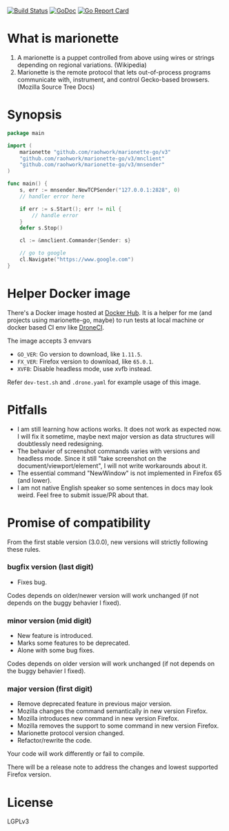[![Build Status](https://cloud.drone.io/api/badges/raohwork/marionette-go/status.svg)](https://cloud.drone.io/raohwork/marionette-go)
[![GoDoc](https://godoc.org/github.com/raohwork/marionette-go?status.svg)](https://godoc.org/github.com/raohwork/marionette-go)
[![Go Report Card](https://goreportcard.com/badge/github.com/raohwork/marionette-go)](https://goreportcard.com/report/github.com/raohwork/marionette-go)

# What is marionette 

1. A marionette is a puppet controlled from above using wires or strings depending on regional variations. (Wikipedia)
2. Marionette is the remote protocol that lets out-of-process programs communicate with, instrument, and control Gecko-based browsers. (Mozilla Source Tree Docs)

# Synopsis

```go
package main

import (
    marionette "github.com/raohwork/marionette-go/v3"
    "github.com/raohwork/marionette-go/v3/mnclient"
    "github.com/raohwork/marionette-go/v3/mnsender"
)

func main() {
    s, err := mnsender.NewTCPSender("127.0.0.1:2828", 0)
    // handler error here

    if err := s.Start(); err != nil {
        // handle error
    }
    defer s.Stop()

    cl := &mnclient.Commander{Sender: s}

    // go to google
    cl.Navigate("https://www.google.com")
}
```

# Helper Docker image

There's a Docker image hosted at [Docker Hub](https://hub.docker.com/r/ronmi/go-firefox).
It is a helper for me (and projects using marionette-go, maybe) to run tests at local machine or docker based CI env like [DroneCI](https://drone.io).

The image accepts 3 envvars

- `GO_VER`: Go version to download, like `1.11.5`.
- `FX_VER`: Firefox version to download, like `65.0.1`.
- `XVFB`: Disable headless mode, use xvfb instead.

Refer `dev-test.sh` and `.drone.yaml` for example usage of this image.

# Pitfalls

- I am still learning how actions works. It does not work as expected now. I will
  fix it sometime, maybe next major version as data structures will doubtlessly
  need redesigning.
- The behavier of screenshot commands varies with versions and headless mode.
  Since it still "take screenshot on the document/viewport/element", I will not 
  write workarounds about it.
- The essential command "NewWindow" is not implemented in Firefox 65 (and lower).
- I am not native English speaker so some sentences in docs may look weird. Feel 
  free to submit issue/PR about that.

# Promise of compatibility

From the first stable version (3.0.0), new versions will strictly following these
rules.

### bugfix version (last digit)

- Fixes bug.

Codes depends on older/newer version will work unchanged (if not depends on the buggy behavier I fixed).

### minor version (mid digit)

- New feature is introduced.
- Marks some features to be deprecated.
- Alone with some bug fixes.

Codes depends on older version will work unchanged (if not depends on the buggy behavier I fixed).

### major version (first digit)

- Remove deprecated feature in previous major version.
- Mozilla changes the command semantically in new version Firefox.
- Mozilla introduces new command in new version Firefox.
- Mozilla removes the support to some command in new version Firefox.
- Marionette protocol version changed.
- Refactor/rewrite the code.

Your code will work differently or fail to compile.

There will be a release note to address the changes and lowest supported Firefox version.

# License

LGPLv3
